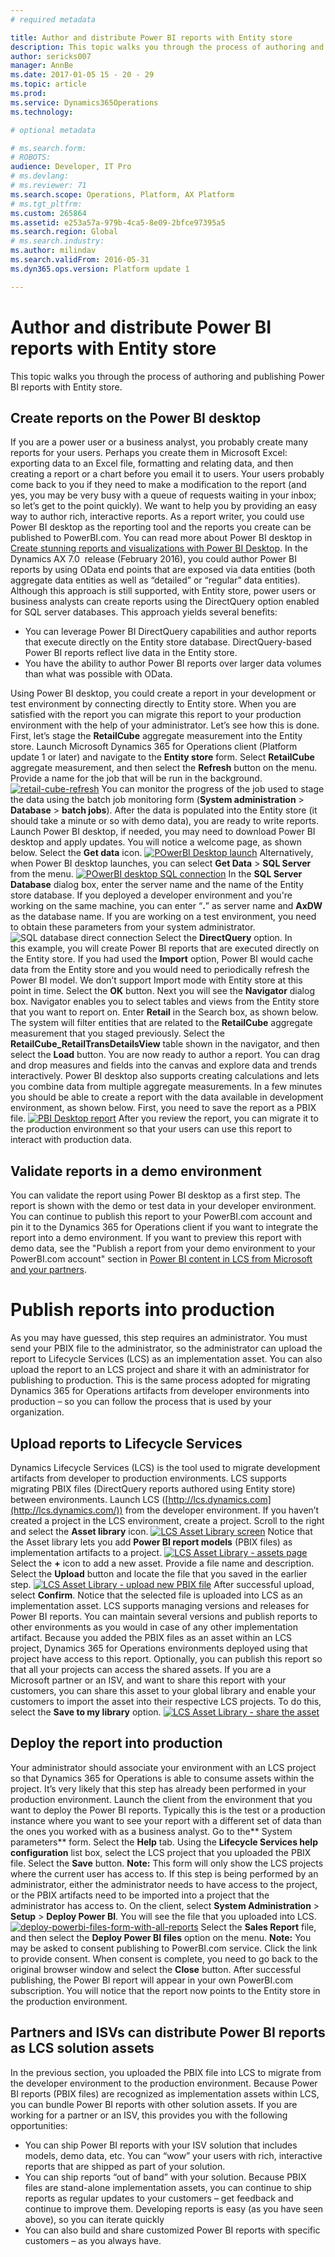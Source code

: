 ```yaml
---
# required metadata

title: Author and distribute Power BI reports with Entity store
description: This topic walks you through the process of authoring and publishing Power BI reports with Entity store. 
author: sericks007
manager: AnnBe
ms.date: 2017-01-05 15 - 20 - 29
ms.topic: article
ms.prod: 
ms.service: Dynamics365Operations
ms.technology: 

# optional metadata

# ms.search.form: 
# ROBOTS: 
audience: Developer, IT Pro
# ms.devlang: 
# ms.reviewer: 71
ms.search.scope: Operations, Platform, AX Platform
# ms.tgt_pltfrm: 
ms.custom: 265864
ms.assetid: e253a57a-979b-4ca5-8e09-2bfce97395a5
ms.search.region: Global
# ms.search.industry: 
ms.author: milindav
ms.search.validFrom: 2016-05-31
ms.dyn365.ops.version: Platform update 1

---
```


# Author and distribute Power BI reports with Entity store

This topic walks you through the process of authoring and publishing Power BI reports with Entity store. 

Create reports on the Power BI desktop
--------------------------------------

If you are a power user or a business analyst, you probably create many reports for your users. Perhaps you create them in Microsoft Excel: exporting data to an Excel file, formatting and relating data, and then creating a report or a chart before you email it to users. Your users probably come back to you if they need to make a modification to the report (and yes, you may be very busy with a queue of requests waiting in your inbox; so let’s get to the point quickly). We want to help you by providing an easy way to author rich, interactive reports. As a report writer, you could use Power BI desktop as the reporting tool and the reports you create can be published to PowerBI.com. You can read more about Power BI desktop in [Create stunning reports and visualizations with Power BI Desktop](https://powerbi.microsoft.com/en-us/desktop). In the Dynamics AX 7.0  release (February 2016), you could author Power BI reports by using OData end points that are exposed via data entities (both aggregate data entities as well as “detailed” or “regular” data entities). Although this approach is still supported, with Entity store, power users or business analysts can create reports using the DirectQuery option enabled for SQL server databases. This approach yields several benefits:

-   You can leverage Power BI DirectQuery capabilities and author reports that execute directly on the Entity store database. DirectQuery-based Power BI reports reflect live data in the Entity store.
-   You have the ability to author Power BI reports over larger data volumes than what was possible with OData.

Using Power BI desktop, you could create a report in your development or test environment by connecting directly to Entity store. When you are satisfied with the report you can migrate this report to your production environment with the help of your administrator. Let’s see how this is done. First, let’s stage the **RetailCube** aggregate measurement into the Entity store. Launch Microsoft Dynamics 365 for Operations client (Platform update 1 or later) and navigate to the **Entity store** form. Select **RetailCube** aggregate measurement, and then select the **Refresh** button on the menu. Provide a name for the job that will be run in the background. [![retail-cube-refresh](./media/retail-cube-refresh-1024x548.jpg)](./media/retail-cube-refresh.jpg) You can monitor the progress of the job used to stage the data using the batch job monitoring form (**System administration** &gt; **Database** &gt; **batch jobs**). After the data is populated into the Entity store (it should take a minute or so with demo data), you are ready to write reports. Launch Power BI desktop, if needed, you may need to download Power BI desktop and apply updates. You will notice a welcome page, as shown below. Select the **Get data** icon. [![POwerBI Desktop launch](https://msdnshared.blob.core.windows.net/media/2016/06/POwerBI-Desktop-launch-300x159.png)](https://msdnshared.blob.core.windows.net/media/2016/06/POwerBI-Desktop-launch.png) Alternatively, when Power BI desktop launches, you can select **Get Data** &gt; **SQL Server** from the menu. [![POwerBI desktop SQL connection](https://msdnshared.blob.core.windows.net/media/2016/06/POwerBI-desktop-SQL-connection-e1466658910508.png)](https://msdnshared.blob.core.windows.net/media/2016/06/POwerBI-desktop-SQL-connection-e1466658910508.png) In the **SQL Server Database** dialog box, enter the server name and the name of the Entity store database. If you deployed a developer environment and you're working on the same machine, you can enter “**.**” as server name and **AxDW** as the database name. If you are working on a test environment, you need to obtain these parameters from your system administrator. ![SQL database direct connection](https://msdnshared.blob.core.windows.net/media/2016/06/SQL-database-direct-connection1.png) Select the **DirectQuery** option. In this example, you will create Power BI reports that are executed directly on the Entity store. If you had used the **Import** option, Power BI would cache data from the Entity store and you would need to periodically refresh the Power BI model. We don’t support Import mode with Entity store at this point in time. Select the **OK** button. Next you will see the **Navigator** dialog box. Navigator enables you to select tables and views from the Entity store that you want to report on. Enter **Retail** in the Search box, as shown below. The system will filter entities that are related to the **RetailCube** aggregate measurement that you staged previously. Select the **RetailCube\_RetailTransDetailsView** table shown in the navigator, and then select the **Load** button. You are now ready to author a report. You can drag and drop measures and fields into the canvas and explore data and trends interactively. Power BI desktop also supports creating calculations and lets you combine data from multiple aggregate measurements. In a few minutes you should be able to create a report with the data available in development environment, as shown below. First, you need to save the report as a PBIX file. [![PBI Desktop report](https://msdnshared.blob.core.windows.net/media/2016/06/PBI-Desktop-report-1024x623.png)](https://msdnshared.blob.core.windows.net/media/2016/06/PBI-Desktop-report.png) After you review the report, you can migrate it to the production environment so that your users can use this report to interact with production data.

## Validate reports in a demo environment
You can validate the report using Power BI desktop as a first step. The report is shown with the demo or test data in your developer environment. You can continue to publish this report to your PowerBI.com account and pin it to the Dynamics 365 for Operations client if you want to integrate the report into a demo environment. If you want to preview this report with demo data, see the "Publish a report from your demo environment to your PowerBI.com account" section in [Power BI content in LCS from Microsoft and your partners](power-bi-content-microsoft-partners.md).

Publish reports into production
===============================

As you may have guessed, this step requires an administrator. You must send your PBIX file to the administrator, so the administrator can upload the report to Lifecycle Services (LCS) as an implementation asset. You can also upload the report to an LCS project and share it with an administrator for publishing to production. This is the same process adopted for migrating Dynamics 365 for Operations artifacts from developer environments into production – so you can follow the process that is used by your organization.

## Upload reports to Lifecycle Services
Dynamics Lifecycle Services (LCS) is the tool used to migrate development artifacts from developer to production environments. LCS supports migrating PBIX files (DirectQuery reports authored using Entity store) between environments. Launch LCS ([http://lcs.dynamics.com](http://lcs.dynamics.com/)) from the developer environment. If you haven’t created a project in the LCS environment, create a project. Scroll to the right and select the **Asset library** icon. [![LCS Asset Library screen](https://msdnshared.blob.core.windows.net/media/2016/06/LCS-Asset-Library-screen-1024x560.png)](https://msdnshared.blob.core.windows.net/media/2016/06/LCS-Asset-Library-screen.png) Notice that the Asset library lets you add **Power BI report models** (PBIX files) as implementation artifacts to a project. [![LCS Asset Library - assets page](https://msdnshared.blob.core.windows.net/media/2016/06/LCS-Asset-Library-assets-page-1024x528.png)](https://msdnshared.blob.core.windows.net/media/2016/06/LCS-Asset-Library-assets-page.png) Select the **+** icon to add a new asset. Provide a file name and description. Select the **Upload** button and locate the file that you saved in the earlier step. [![LCS Asset Library - upload new PBIX file](https://msdnshared.blob.core.windows.net/media/2016/06/LCS-Asset-Library-upload-new-PBIX-file1-1024x571.png)](https://msdnshared.blob.core.windows.net/media/2016/06/LCS-Asset-Library-upload-new-PBIX-file1.png) After successful upload, select **Confirm**. Notice that the selected file is uploaded into LCS as an implementation asset. LCS supports managing versions and releases for Power BI reports. You can maintain several versions and publish reports to other environments as you would in case of any other implementation artifact. Because you added the PBIX files as an asset within an LCS project, Dynamics 365 for Operations environments deployed using that project have access to this report. Optionally, you can publish this report so that all your projects can access the shared assets. If you are a Microsoft partner or an ISV, and want to share this report with your customers, you can share this asset to your global library and enable your customers to import the asset into their respective LCS projects. To do this, select the **Save to my library** option. [![LCS Asset Library - share the asset](https://msdnshared.blob.core.windows.net/media/2016/06/LCS-Asset-Library-share-the-asset-1024x568.png)](https://msdnshared.blob.core.windows.net/media/2016/06/LCS-Asset-Library-share-the-asset.png)

## Deploy the report into production
Your administrator should associate your environment with an LCS project so that Dynamics 365 for Operations is able to consume assets within the project. It’s very likely that this step has already been performed in your production environment. Launch the client from the environment that you want to deploy the Power BI reports. Typically this is the test or a production instance where you want to see your report with a different set of data than the ones you worked with as a business analyst. Go to the** System parameters** form. Select the **Help** tab. Using the **Lifecycle Services help configuration** list box, select the LCS project that you uploaded the PBIX file. Select the **Save** button. **Note:** This form will only show the LCS projects where the current user has access to. If this step is being performed by an administrator, either the administrator needs to have access to the project, or the PBIX artifacts need to be imported into a project that the administrator has access to. On the client, select **System Administration** &gt; **Setup** &gt; **Deploy Power BI**. You will see the file that you uploaded into LCS. [![deploy-powerbi-files-form-with-all-reports](./media/deploy-powerbi-files-form-with-all-reports-1024x573.jpg)](./media/deploy-powerbi-files-form-with-all-reports.jpg) Select the **Sales Report** file, and then select the **Deploy Power BI files** option on the menu. **Note:** You may be asked to consent publishing to PowerBI.com service. Click the link to provide consent. When consent is complete, you need to go back to the original browser window and select the **Close** button. After successful publishing, the Power BI report will appear in your own PowerBI.com subscription. You will notice that the report now points to the Entity store in the production environment.

## Partners and ISVs can distribute Power BI reports as LCS solution assets
In the previous section, you uploaded the PBIX file into LCS to migrate from the developer environment to the production environment. Because Power BI reports (PBIX files) are recognized as implementation assets within LCS, you can bundle Power BI reports with other solution assets. If you are working for a partner or an ISV, this provides you with the following opportunities:

-   You can ship Power BI reports with your ISV solution that includes models, demo data, etc. You can “wow” your users with rich, interactive reports that are shipped as part of your solution.
-   You can ship reports “out of band” with your solution. Because PBIX files are stand-alone implementation assets, you can continue to ship reports as regular updates to your customers – get feedback and continue to improve them. Developing reports is easy (as you have seen above), so you can iterate quickly
-   You can also build and share customized Power BI reports with specific customers – as you always have.



